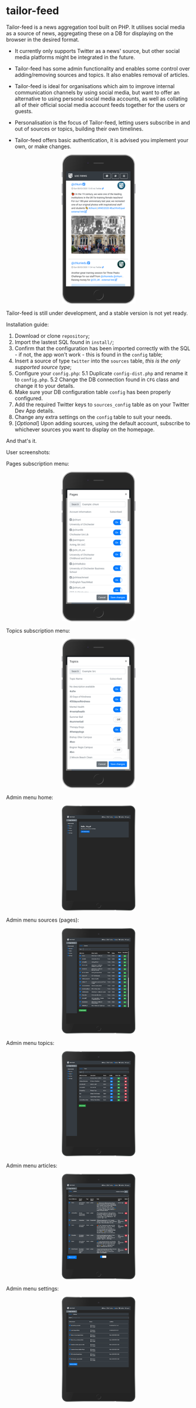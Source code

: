 # tailor-feed
Tailor-feed is a news aggregation tool built on PHP. It utilises social media as a source of news, aggregating these on a DB for displaying on the browser in the desired format.

- It currently only supports Twitter as a news' source, but other social media platforms might be integrated in the future.

- Tailor-feed has some admin functionality and enables some control over adding/removing sources and topics. It also enables removal of articles.

- Tailor-feed is ideal for organisations which aim to improve internal communication channels by using social media, but want to offer an alternative to using personal social media accounts, as well as collating all of their official social media account feeds together for the users or guests.

- Personalisation is the focus of Tailor-feed, letting users subscribe in and out of sources or topics, building their own timelines.

- Tailor-feed offers basic authentication, it is advised you implement your own, or make changes.

<p align="center">
  <img src="/install/img/screenshots/iphone_8_plus_user_timeline.png" alt="User Timeline iPhone 8 Plus Example" width="200">
</p>

Tailor-feed is still under development, and a stable version is not yet ready.

Installation guide:
1.  Download or clone `repository`;
2.  Import the lastest SQL found in `install/`;
3.  Confirm that the configuration has been imported correctly with the SQL - if not, the app won't work - this is found in the `config` table;
4.  Insert a source of type `twitter` into the `sources` table,<i> this is the only supported source type</i>;
5.  Configure your `config.php`:
  5.1  Duplicate `config-dist.php` and rename it to `config.php`.
  5.2  Change the DB connection found in `CFG` class and change it to your details.
6.  Make sure your DB configuration table `config` has been properly configured.
7.  Add the required Twitter keys to `sources_config` table as on your Twitter Dev App details.
8.  Change any extra settings on the `config` table to suit your needs.
9.  [<i>Optional</i>] Upon adding sources, using the default account, subscribe to whichever sources you want to display on the homepage.

And that's it.

User screenshots:

Pages subscription menu:
<p align="center">
  <img src="/install/img/screenshots/iphone_8_plus_user_pages.png" alt="User Timeline iPhone 8 Plus Example" width="200">
</p>

Topics subscription menu:
<p align="center">
  <img src="/install/img/screenshots/iphone_8_plus_user_topics.png" alt="User Timeline iPhone 8 Plus Example" width="200">
</p>

Admin menu home:
<p align="center">
  <img src="/install/img/screenshots/ipad_admin_home.png" alt="User Timeline iPhone 8 Plus Example" width="200">
</p>

Admin menu sources (pages):
<p align="center">
  <img src="/install/img/screenshots/ipad_admin_sources.png" alt="User Timeline iPhone 8 Plus Example" width="200">
</p>

Admin menu topics:
<p align="center">
  <img src="/install/img/screenshots/ipad_admin_topics.png" alt="User Timeline iPhone 8 Plus Example" width="200">
</p>

Admin menu articles:
<p align="center">
  <img src="/install/img/screenshots/ipad_admin_articles.png" alt="User Timeline iPhone 8 Plus Example" width="200">
</p>

Admin menu settings:
<p align="center">
  <img src="/install/img/screenshots/ipad_admin_settings.png" alt="User Timeline iPhone 8 Plus Example" width="200">
</p>